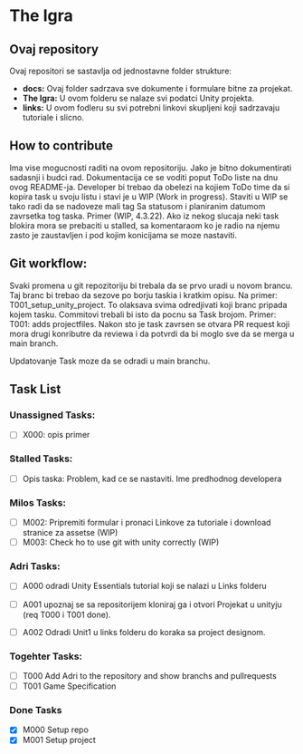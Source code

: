 # The Igra

## Ovaj repository
Ovaj repositori se sastavlja od jednostavne folder strukture:
- **docs:** Ovaj folder sadrzava sve dokumente i formulare bitne za projekat.
- **The Igra:** U ovom folderu se nalaze svi podatci Unity projekta.
- **links:** U ovom fodleru su svi potrebni linkovi skupljeni koji sadrzavaju tutoriale i slicno.

## How to contribute
Ima vise mogucnosti raditi na ovom repositoriju. Jako je bitno dokumentirati sadasnji i budci rad.
Dokumentacija ce se voditi poput ToDo liste na dnu ovog README-ja. Developer bi trebao da obelezi na kojiem ToDo time da si kopira task u svoju listu i stavi je u WIP (Work in progress). Staviti u WIP se tako radi da se nadoveze mali tag Sa statusom i planiranim datumom zavrsetka tog taska. Primer (WIP, 4.3.22). Ako iz nekog slucaja neki task blokira mora se prebaciti u stalled, sa komentaraom ko je radio na njemu zasto je zaustavljen i pod kojim konicijama se moze nastaviti.

## Git workflow:
Svaki promena u git repozitoriju bi trebala da se prvo uradi u novom brancu. Taj branc bi trebao da sezove po borju taskia i kratkim opisu. Na primer: T001_setup_unity_project. To olaksava svima odredjivati koji branc pripada kojem tasku. Commitovi trebali bi isto da pocnu sa Task brojom. Primer: T001: adds projectfiles. Nakon sto je task zavrsen se otvara PR request koji mora drugi konributre da reviewa i da potvrdi da bi moglo sve da se merga u main branch.

Updatovanje Task moze da se odradi u main branchu.

## Task List
### Unassigned Tasks:
- [ ] X000: opis primer

### Stalled Tasks:
- [ ] Opis taska: Problem, kad ce se nastaviti. Ime predhodnog developera

### Milos Tasks:
- [ ] M002: Pripremiti formular i pronaci Linkove za tutoriale i download stranice za assetse (WIP)
- [ ] M003: Check ho to use git with unity correctly (WIP)

### Adri Tasks:
- [ ] A000 odradi Unity Essentials tutorial koji se nalazi u Links folderu
- [ ] A001 upoznaj se sa repositorijem kloniraj ga i otvori Projekat u unityju (req T000 i T001 done).
- [ ] A002 Odradi Unit1 u links folderu do koraka sa project designom.  


### Togehter Tasks:
- [ ] T000 Add Adri to the repository and show branchs and pullrequests
- [ ] T001 Game Specification

### Done Tasks
- [x] M000 Setup repo
- [x] M001 Setup project
